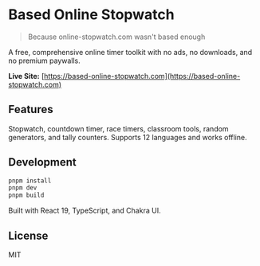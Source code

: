 # Based Online Stopwatch

> Because online-stopwatch.com wasn't based enough

A free, comprehensive online timer toolkit with no ads, no downloads, and no premium paywalls.

**Live Site:** [https://based-online-stopwatch.com](https://based-online-stopwatch.com)

## Features

Stopwatch, countdown timer, race timers, classroom tools, random generators, and tally counters. Supports 12 languages and works offline.

## Development

```bash
pnpm install
pnpm dev
pnpm build
```

Built with React 19, TypeScript, and Chakra UI.

## License

MIT
